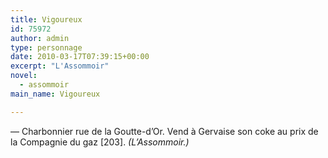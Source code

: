 ```yaml
---
title: Vigoureux
id: 75972
author: admin
type: personnage
date: 2010-03-17T07:39:15+00:00
excerpt: "L'Assommoir"
novel:
  - assommoir
main_name: Vigoureux

---
```

— Charbonnier rue de la Goutte-d&rsquo;Or. Vend à Gervaise son coke au prix de la Compagnie du gaz [203]. _(L&rsquo;Assommoir.)_